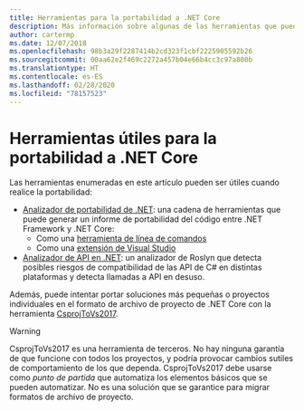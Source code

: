 ```yaml
---
title: Herramientas para la portabilidad a .NET Core
description: Más información sobre algunas de las herramientas que puede usar para realizar la portabilidad a .NET Core
author: cartermp
ms.date: 12/07/2018
ms.openlocfilehash: 98b3a29f2287414b2cd323f1cbf2225905592b26
ms.sourcegitcommit: 00aa62e2f469c2272a457b04e66b4cc3c97a800b
ms.translationtype: HT
ms.contentlocale: es-ES
ms.lasthandoff: 02/28/2020
ms.locfileid: "78157523"
---
```

# <a name="tools-to-help-with-porting-to-net-core"></a>Herramientas útiles para la portabilidad a .NET Core

Las herramientas enumeradas en este artículo pueden ser útiles cuando realice la portabilidad:

- [Analizador de portabilidad de .NET](../../standard/analyzers/portability-analyzer.md): una cadena de herramientas que puede generar un informe de portabilidad del código entre .NET Framework y .NET Core:
  - Como una [herramienta de línea de comandos](https://github.com/Microsoft/dotnet-apiport/releases)
  - Como una [extensión de Visual Studio](https://visualstudiogallery.msdn.microsoft.com/1177943e-cfb7-4822-a8a6-e56c7905292b)
- [Analizador de API en .NET](../../standard/analyzers/api-analyzer.md): un analizador de Roslyn que detecta posibles riesgos de compatibilidad de las API de C# en distintas plataformas y detecta llamadas a API en desuso.

Además, puede intentar portar soluciones más pequeñas o proyectos individuales en el formato de archivo de proyecto de .NET Core con la herramienta [CsprojToVs2017](https://github.com/hvanbakel/CsprojToVs2017).

> [!WARNING]
> CsprojToVs2017 es una herramienta de terceros. No hay ninguna garantía de que funcione con todos los proyectos, y podría provocar cambios sutiles de comportamiento de los que dependa. CsprojToVs2017 debe usarse como _punto de partida_ que automatiza los elementos básicos que se pueden automatizar. No es una solución que se garantice para migrar formatos de archivo de proyecto.
